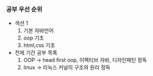 ### 공부 우선 순위
+ 섹션 1
  1. 기본 자바언어
  2. oop 기초
  3. html,css 기초
+ 전체 기간 공부 목록
  1. OOP -> head first oop, 이펙티브 자바, 디자인패턴 정독
  2. linux -> 리눅스 커널의 구조와 원리 정독
